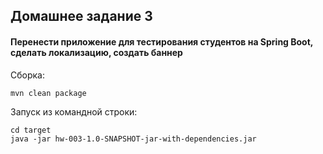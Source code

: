 ## Домашнее задание 3
#### Перенести приложение для тестирования студентов на  Spring Boot, сделать локализацию, создать баннер

Сборка:
````
mvn clean package
````

Запуск из командной строки:
````
cd target
java -jar hw-003-1.0-SNAPSHOT-jar-with-dependencies.jar
````
